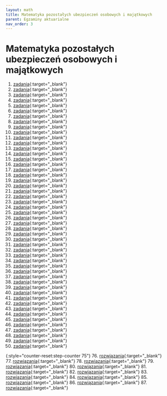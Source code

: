 ```yaml
---
layout: math
title: Matematyka pozostałych ubezpieczeń osobowych i majątkowych
parent: Egzaminy aktuarialne
nav_order: 3
---
```


# Matematyka pozostałych ubezpieczeń osobowych i majątkowych

1. [zadania](pdfs_majatkowych/zadania/egz_01_dn_05_10_1996.pdf){:target="_blank"}
2. [zadania](pdfs_majatkowych/zadania/egz_02_dn_26_10_1996.pdf){:target="_blank"}
3. [zadania](pdfs_majatkowych/zadania/egz_03_dn_16_11_1996.pdf){:target="_blank"}
4. [zadania](pdfs_majatkowych/zadania/egz_04_dn_07_12_1996.pdf){:target="_blank"}
5. [zadania](pdfs_majatkowych/zadania/egz_05_dn_18_01_1997.pdf){:target="_blank"}
6. [zadania](pdfs_majatkowych/zadania/egz_06_dn_05_04_1997.pdf){:target="_blank"}
7. [zadania](pdfs_majatkowych/zadania/egz_07_dn_21_06_1997.pdf){:target="_blank"}
8. [zadania](pdfs_majatkowych/zadania/egz_08_dn_24_11_1997.pdf){:target="_blank"}
9. [zadania](pdfs_majatkowych/zadania/egz_09_dn_28_02_1998.pdf){:target="_blank"}
10. [zadania](pdfs_majatkowych/zadania/egz_10_dn_30_05_1998.pdf){:target="_blank"}
11. [zadania](pdfs_majatkowych/zadania/egz_11_dn_03_10_1998.pdf){:target="_blank"}
12. [zadania](pdfs_majatkowych/zadania/egz_12_dn_05_12_1998.pdf){:target="_blank"}
13. [zadania](pdfs_majatkowych/zadania/egz_13_dn_27_03_1999.pdf){:target="_blank"}
14. [zadania](pdfs_majatkowych/zadania/egz_14_dn_19_06_1999.pdf){:target="_blank"}
15. [zadania](pdfs_majatkowych/zadania/egz_15_dn_23_10_1999.pdf){:target="_blank"}
16. [zadania](pdfs_majatkowych/zadania/egz_16_dn_15_01_2000.pdf){:target="_blank"}
17. [zadania](pdfs_majatkowych/zadania/egz_17_dn_08_04_2000.pdf){:target="_blank"}
18. [zadania](pdfs_majatkowych/zadania/egz_18_dn_17_06_2000.pdf){:target="_blank"}
19. [zadania](pdfs_majatkowych/zadania/egz_19_dn_14_10_2000.pdf){:target="_blank"}
20. [zadania](pdfs_majatkowych/zadania/egz_20_dn_09_12_2000.pdf){:target="_blank"}
21. [zadania](pdfs_majatkowych/zadania/egz_21_dn_24_03_2001.pdf){:target="_blank"}
22. [zadania](pdfs_majatkowych/zadania/egz_22_dn_02_06_2001.pdf){:target="_blank"}
23. [zadania](pdfs_majatkowych/zadania/egz_23_dn_13_10_2001.pdf){:target="_blank"}
24. [zadania](pdfs_majatkowych/zadania/egz_24_dn_12_01_2002.pdf){:target="_blank"}
25. [zadania](pdfs_majatkowych/zadania/egz_25_dn_13_04_2002.pdf){:target="_blank"}
26. [zadania](pdfs_majatkowych/zadania/egz_26_dn_15_06_2002.pdf){:target="_blank"}
27. [zadania](pdfs_majatkowych/zadania/egz_27_dn_12_10_2002.pdf){:target="_blank"}
28. [zadania](pdfs_majatkowych/zadania/egz_28_dn_25_01_2003.pdf){:target="_blank"}
29. [zadania](pdfs_majatkowych/zadania/egz_29_dn_17_05_2003.pdf){:target="_blank"}
30. [zadania](pdfs_majatkowych/zadania/egz_30_dn_11_10_2003.pdf){:target="_blank"}
31. [zadania](pdfs_majatkowych/zadania/egz_31_dn_06_12_2003.pdf){:target="_blank"}
32. [zadania](pdfs_majatkowych/zadania/egz_32_dn_07_06_2004.pdf){:target="_blank"}
33. [zadania](pdfs_majatkowych/zadania/egz_33_dn_11_10_2004.pdf){:target="_blank"}
34. [zadania](pdfs_majatkowych/zadania/egz_34_dn_17_01_2005.pdf){:target="_blank"}
35. [zadania](pdfs_majatkowych/zadania/egz_35_dn_16_05_2005.pdf){:target="_blank"}
36. [zadania](pdfs_majatkowych/zadania/egz_36_dn_10_10_2005.pdf){:target="_blank"}
37. [zadania](pdfs_majatkowych/zadania/egz_37_dn_05_12_2005.pdf){:target="_blank"}
38. [zadania](pdfs_majatkowych/zadania/egz_38_dn_20_03_2006.pdf){:target="_blank"}
39. [zadania](pdfs_majatkowych/zadania/egz_39_dn_05_06_2006.pdf){:target="_blank"}
40. [zadania](pdfs_majatkowych/zadania/egz_40_dn_09_10_2006.pdf){:target="_blank"}
41. [zadania](pdfs_majatkowych/zadania/egz_41_dn_08_01_2007.pdf){:target="_blank"}
42. [zadania](pdfs_majatkowych/zadania/egz_42_dn_14_05_2007.pdf){:target="_blank"}
43. [zadania](pdfs_majatkowych/zadania/egz_43_dn_08_10_2007.pdf){:target="_blank"}
44. [zadania](pdfs_majatkowych/zadania/egz_44_dn_03_12_2007.pdf){:target="_blank"}
45. [zadania](pdfs_majatkowych/zadania/egz_45_dn_17_03_2008.pdf){:target="_blank"}
46. [zadania](pdfs_majatkowych/zadania/egz_46_dn_02_06_2008.pdf){:target="_blank"}
47. [zadania](pdfs_majatkowych/zadania/egz_47_dn_06_10_2008.pdf){:target="_blank"}
48. [zadania](pdfs_majatkowych/zadania/egz_48_dn_15_12_2008.pdf){:target="_blank"}
49. [zadania](pdfs_majatkowych/zadania/egz_49_dn_06_04_2009.pdf){:target="_blank"}
50. [zadania](pdfs_majatkowych/zadania/egz_50_dn_05_10_2009.pdf){:target="_blank"}

{:style="counter-reset:step-counter 75"}
76. [rozwiązania](pdfs_majatkowych/rozwiazania/Egzamin_076_2017_06_12.pdf){:target="_blank"}
77. [rozwiązania](pdfs_majatkowych/rozwiazania/Egzamin_077_2017_11_20.pdf){:target="_blank"}
78. [rozwiązania](pdfs_majatkowych/rozwiazania/Egzamin_078_2018_03_26.pdf){:target="_blank"}
79. [rozwiązania](pdfs_majatkowych/rozwiazania/Egzamin_079_2018_11_26.pdf){:target="_blank"}
80. [rozwiązania](pdfs_majatkowych/rozwiazania/Egzamin_080_2019_03_04.pdf){:target="_blank"}
81. [rozwiązania](pdfs_majatkowych/rozwiazania/Egzamin_081_2019_11_18.pdf){:target="_blank"}
82. [rozwiązania](pdfs_majatkowych/rozwiazania/Egzamin_082_2020_03_02.pdf){:target="_blank"}
83. [rozwiązania](pdfs_majatkowych/rozwiazania/Egzamin_083_2021_10_04.pdf){:target="_blank"}
84. [rozwiązania](pdfs_majatkowych/rozwiazania/Egzamin_084_2022_04_11.pdf){:target="_blank"}
85. [rozwiązania](pdfs_majatkowych/rozwiazania/Egzamin_085_2022_06_09.pdf){:target="_blank"}
86. [rozwiązania](pdfs_majatkowych/rozwiazania/Egzamin_086_2022_09_19.pdf){:target="_blank"}
87. [rozwiązania](pdfs_majatkowych/rozwiazania/Egzamin_087_2023_01_23.pdf){:target="_blank"}
